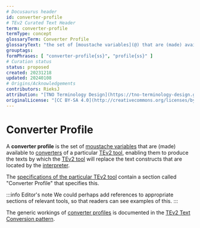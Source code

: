 ```yaml
---
# Docusaurus header
id: converter-profile
# TEv2 Curated Text Header
term: converter-profile
termType: concept
glossaryTerm: Converter Profile
glossaryText: "the set of [moustache variables](@) that are (made) available to [converters](@) of a particular [TEv2 tool](@), enabling them to produce the texts by which the [TEv2 tool](@) will replace the text constructs that are located by the [interpreter](@)."
grouptags:
formPhrases: [ "converter-profile{ss}", "profile{ss}" ]
# Curation status
status: proposed
created: 20231218
updated: 20240108
# Origins/Acknowledgements
contributors: RieksJ
attribution: "[TNO Terminology Design](https://tno-terminology-design.github.io/tev2-specifications/docs)"
originalLicense: "[CC BY-SA 4.0](http://creativecommons.org/licenses/by-sa/4.0/?ref=chooser-v1)"
---
```


# Converter Profile

A **converter profile** is the set of [moustache variables](@) that are (made) available to [converters](@) of a particular [TEv2 tool](@), enabling them to produce the texts by which the [TEv2 tool](@) will replace the text constructs that are located by the [interpreter](@). 

The [specifications of the particular TEv2 tool](/docs/category/specs/tools) contain a section called "Converter Profile" that specifies this.

:::info Editor's note
We could perhaps add references to appropriate sections of relevant tools, so that readers can see examples of this.
:::

The generic workings of [converter profiles](@) is documented in the [TEv2 Text Conversion pattern](/docs/overview/tev2-text-conversion).
